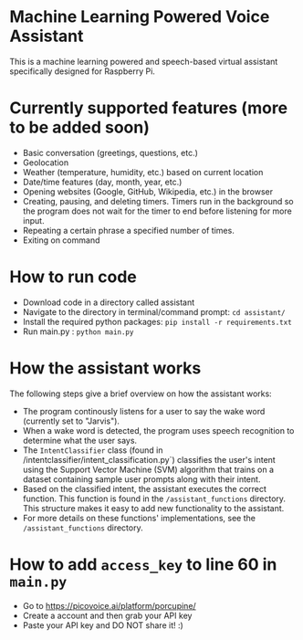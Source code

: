 # Machine Learning Powered Voice Assistant
This is a machine learning powered and speech-based virtual assistant specifically designed for Raspberry Pi.

# Currently supported features (more to be added soon)
* Basic conversation (greetings, questions, etc.)
* Geolocation
* Weather (temperature, humidity, etc.) based on current location
* Date/time features (day, month, year, etc.)
* Opening websites (Google, GitHub, Wikipedia, etc.) in the browser
* Creating, pausing, and deleting timers. Timers run in the background so the program does not wait for the timer to end before listening for more input.
* Repeating a certain phrase a specified number of times.
* Exiting on command

# How to run code
* Download code in a directory called assistant
* Navigate to the directory in terminal/command prompt: `cd assistant/`
* Install the required python packages: `pip install -r requirements.txt`
* Run main.py : `python main.py`

# How the assistant works
The following steps give a brief overview on how the assistant works:
* The program continously listens for a user to say the wake word (currently set to "Jarvis"). 
* When a wake word is detected, the program uses speech recognition to determine what the user says. 
* The `IntentClassifier` class (found in /intentclassifier/intent_classification.py`) classifies the user's intent using the Support Vector Machine (SVM) algorithm that trains on a dataset containing sample user prompts along with their intent.
* Based on the classified intent, the assistant executes the correct function. This function is found in the `/assistant_functions` directory. This structure makes it easy to add new functionality to the assistant.
* For more details on these functions' implementations, see the `/assistant_functions` directory.


# How to add `access_key` to line 60 in `main.py`
* Go to https://picovoice.ai/platform/porcupine/
* Create a account and then grab your API key
* Paste your API key and DO NOT share it! :)
